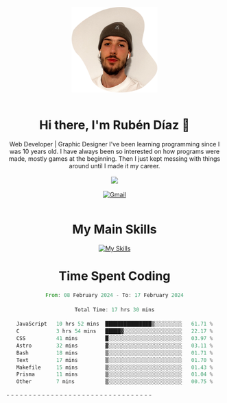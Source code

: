 <div align="center">
	<img height=200 width=200 src="./.img/yo_github_pfp.png" alt="Rubén Díaz" width=200/><br><br>
	
	
 # Hi there, I'm Rubén Díaz 👋

  Web Developer | Graphic Designer
  I've been learning programming since I was 10 years old. I have always been so interested on how programs were made, mostly games at the beginning. Then I just kept messing with things around until I made it my career.
  <br>
  <br>
  <a href="https://www.github.com/rubendiazzz" target="_blank" rel="noreferrer"><img
src="https://img.shields.io/github/followers/rubendiazzz?logo=github&style=for-the-badge&color=red" /></a>


  <a href="mailto:rubendfraga@gmail.com">![Gmail](https://img.shields.io/badge/Gmail-D14836?style=for-the-badge&logo=gmail&logoColor=white)</a><br><br>

  # My Main Skills
  [![My Skills](https://skillicons.dev/icons?i=js,html,css,tailwind,c,cpp,cs,react,nextjs,astro,mysql,mongo)](https://skillicons.dev)

# Time Spent Coding
<!--START_SECTION:waka-->

```rust
From: 08 February 2024 - To: 17 February 2024

Total Time: 17 hrs 30 mins

JavaScript   10 hrs 52 mins  ███████████████▒░░░░░░░░░   61.71 %
C            3 hrs 54 mins   █████▓░░░░░░░░░░░░░░░░░░░   22.17 %
CSS          41 mins         █░░░░░░░░░░░░░░░░░░░░░░░░   03.97 %
Astro        32 mins         ▓░░░░░░░░░░░░░░░░░░░░░░░░   03.11 %
Bash         18 mins         ▒░░░░░░░░░░░░░░░░░░░░░░░░   01.71 %
Text         17 mins         ▒░░░░░░░░░░░░░░░░░░░░░░░░   01.70 %
Makefile     15 mins         ▒░░░░░░░░░░░░░░░░░░░░░░░░   01.43 %
Prisma       11 mins         ▒░░░░░░░░░░░░░░░░░░░░░░░░   01.04 %
Other        7 mins          ▒░░░░░░░░░░░░░░░░░░░░░░░░   00.75 %
```

<!--END_SECTION:waka-->
</div>
-
-
-
-
-
-
-
-
-
-
-
-
-
-
-
-
-
-
-
-
-
-
-
-
-
-
-
-
-
-
-
-
-
